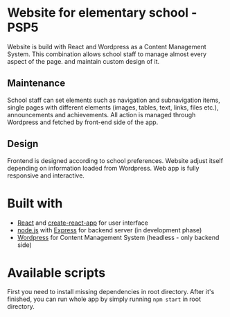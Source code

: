 # Website for elementary school - PSP5
Website is build with React and Wordpress as a Content Management System. This combination allows school staff to manage almost every aspect of the page. and maintain custom design of it.

## Maintenance
School staff can set elements such as navigation and subnavigation items, single pages with different elements (images, tables, text, links, files etc.), announcements and achievements. All action is managed through Wordpress and fetched by front-end side of the app.

## Design
Frontend is designed according to school preferences. Website adjust itself depending on information loaded from Wordpress. Web app is fully responsive and interactive.

# Built with
* [React](https://reactjs.org/) and [create-react-app](https://github.com/facebook/create-react-app) for user interface
* [node.js](https://nodejs.org) with [Express](https://expressjs.com) for backend server (in development phase)
* [Wordpress](https://pl.wordpress.org/) for Content Management System (headless - only backend side)

# Available scripts
First you need to install missing dependencies in root directory. After it's finished, you can run whole app by simply running 
`npm start` in root directory.
